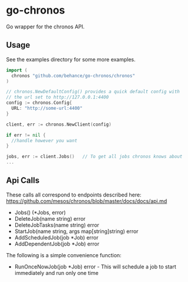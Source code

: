 # go-chronos

Go wrapper for the chronos API.


## Usage
See the examples directory for some more examples.

```go
import (
  chronos "github.com/behance/go-chronos/chronos"
)

// chronos.NewDefaultConfig() provides a quick default config with
// the url set to http://127.0.0.1:4400
config := chronos.Config{
  URL: "http://some-url:4400"
}

client, err := chronos.NewClient(config)

if err != nil {
  //handle however you want
}

jobs, err := client.Jobs()   // To get all jobs chronos knows about
...
```

## Api Calls
These calls all correspond to endpoints described here: https://github.com/mesos/chronos/blob/master/docs/docs/api.md

- Jobs() (*Jobs, error)
- DeleteJob(name string) error
- DeleteJobTasks(name string) error
- StartJob(name string, args map[string]string) error
- AddScheduledJob(job *Job) error
- AddDependentJob(job *Job) error

The following is a simple convenience function:
- RunOnceNowJob(job *Job) error - This will schedule a job to start immediately and run only one time
